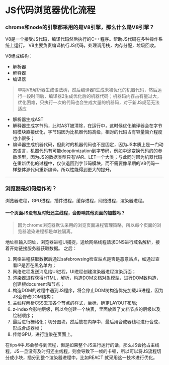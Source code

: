 # JS代码浏览器优化流程

### chrome和node的引擎都采用的是V8引擎，那么什么是V8引擎？
V8是一个接受JS代码，编译代码然后执行的C++程序。帮助JS代码在多种操作系统上运行。
V8主要负责编译执行JS代码，处理调用栈，内存分配，垃圾回收。

V8组成结构：
- 解析器
- 解释器
- 编译器

> 早期V8解析器生成语法树，然后编译器1生成未被优化的机器代码，然后运行一段时间后，编译器2生成优化后的机器代码；机器码内存占有量过大，优化困难，只执行一次的代码也会生成大量的机器码，对于新JS规范无法适应

- 解析器生成AST
- 解释器生成字节码，此时AST被清除，在运行中，这时候优化编译器会在字节码模块直接优化，字节码因为比机器代码高级，相对的代码占有容量简介程度也小很多；
- 编译器生成机器代码，但此时的机器代码也不是固定，因为JS本质上是一门动态语言，机器代码有可能deoptimization到字节码，例如中途变换代码的的参数类型，因为JS的数据类型只有VAR、LET一个大类；与此同时因为机器代码在重新优化的过程中，仅仅退回到字节码模块，而不需要像早期的V8代码一样整体源代码重新编译，所以性能得到更大的提升。

---

### 浏览器是如何运作的？
浏览器进程，GPU进程，插件进程，缓存进程，网络进程，渲染器进程。

#### 一个页面JS没有及时归还主线程，会影响其他页面的加载吗？
> 因为chrome浏览器默认采用的浏览页面进程管理策略，所以每个页面的浏览器渲染进程都是单独隔离。

地址栏输入网址，浏览器进程UI捕捉，送给网络线程请求DNS进行域名解析，接着开始链接服务器获取数据。
之后：
1. 网络进程获取数据后通过safebrowsing检查站点是否是恶意站点，如通过查看IP是否在黑名单内；
2. 网络进程发送消息给UI进程，UI进程创建渲染器进程渲染页面；
3. 渲染器进程获得HTML，解析，构造DOM文档对象模型，进行DOM数构造，创建根document和节点；
4. 构造DOM的过程中遇到JS程序，将会停止DOM树构造优先加载JS进程，因为JS会修改DOM结构；
5. 主线程解析CSS去顶各个节点的样式，坐标，确定LAYOUT布局;
6. z-index会影响层级，所以会创建一个块表，里面放置了文档节点的层级以及绘制顺序；
7. 最后进行栅格化；切分图块，然后放在内存中，最后用合成器线程进行合成，形成合成器帧；
8. 传给GPU，进行渲染在页面上。

在tips4中JS会参与到流程，但是如果整个JS进行运行的话，那么JS会抢占主线程，JS一旦没有及时归还主线程，则会导致下一帧的卡顿，所以可以将JS流程切分成小块，插分到整个渲染器进程中，比如REACT 就采用这一技术进行优化。



